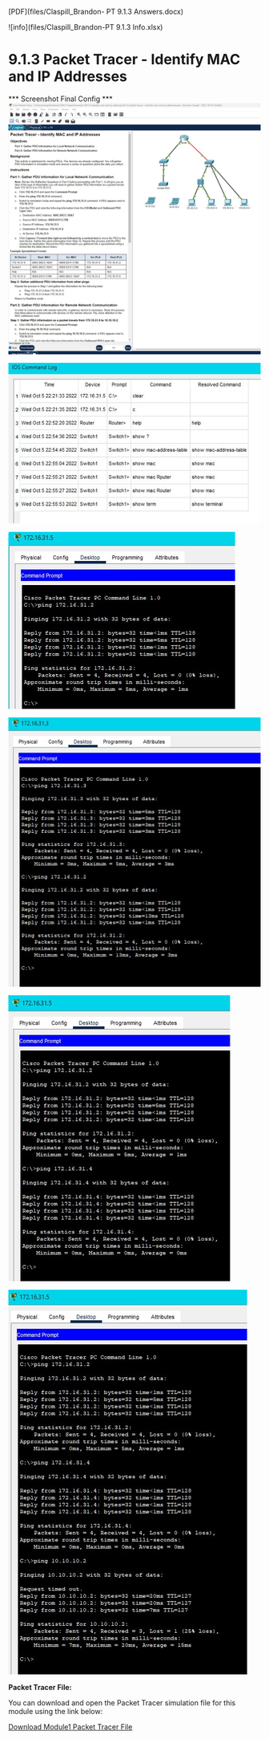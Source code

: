 [PDF](files/Claspill_Brandon- PT 9.1.3 Answers.docx)




![info](files/Claspill_Brandon-PT 9.1.3 Info.xlsx)

# 9.1.3 Packet Tracer - Identify MAC and IP Addresses
*** Screenshot Final Config ***
![Image](screenshots/001021.png)



![Image](screenshots/2.png)


![Image](screenshots/3.png)


![Image](screenshots/4.png)


![Image](screenshots/5.png)


![Image](screenshots/6.png)



**Packet Tracer File:**

You can download and open the Packet Tracer simulation file for this module using the link below:

[Download Module1 Packet Tracer File](files/9.1.3-packet-tracer---identify-mac-and-ip-addresses.pka)